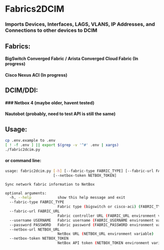 # **Fabrics2DCIM** 
### Imports Devices, Interfaces, LAGS, VLANS, IP Addresses, and Connections to other devices to DCIM

## Fabrics:

#### BigSwitch Converged Fabric / Arista Converged Cloud Fabric (In progress)
#### Cisco Nexus ACI  (In progress)

## DCIM/DDI:

#### ### Netbox 4 (maybe older, havent tested)
#### Nautobot (probably, need to test API is still the same)

## Usage:
```bash
cp .env.example to .env
[ ! -f .env ] || export $(grep -v '^#' .env | xargs)
./fabric2dcim.py
```
#### or command line:
```bash
usage: fabric2dcim.py [-h] [--fabric-type FABRIC_TYPE] [--fabric-url FABRIC_URL] [--username USERNAME] [--password PASSWORD] [--netbox-url NETBOX_URL]
                      [--netbox-token NETBOX_TOKEN]

Sync network fabric information to NetBox

optional arguments:
  -h, --help            show this help message and exit
  --fabric-type FABRIC_TYPE
                        Fabric type (bigswitch or cisco-aci) (FABRIC_TYPE environment variable)
  --fabric-url FABRIC_URL
                        Fabric controller URL (FABRIC_URL environment variable)
  --username USERNAME   Fabric username (FABRIC_USERNAME environment variable)
  --password PASSWORD   Fabric password (FABRIC_PASSWORD environment variable)
  --netbox-url NETBOX_URL
                        NetBox URL (NETBOX_URL environment variable)
  --netbox-token NETBOX_TOKEN
                        NetBox API token (NETBOX_TOKEN environment variable)

```